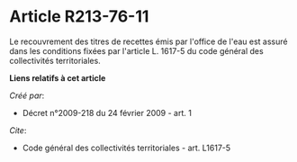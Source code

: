 # Article R213-76-11

Le recouvrement des titres de recettes émis par l'office de l'eau est assuré dans les conditions fixées par l'article L.
1617-5 du code général des collectivités territoriales.

**Liens relatifs à cet article**

_Créé par_:

  - Décret n°2009-218 du 24 février 2009 - art. 1

_Cite_:

  - Code général des collectivités territoriales - art. L1617-5

